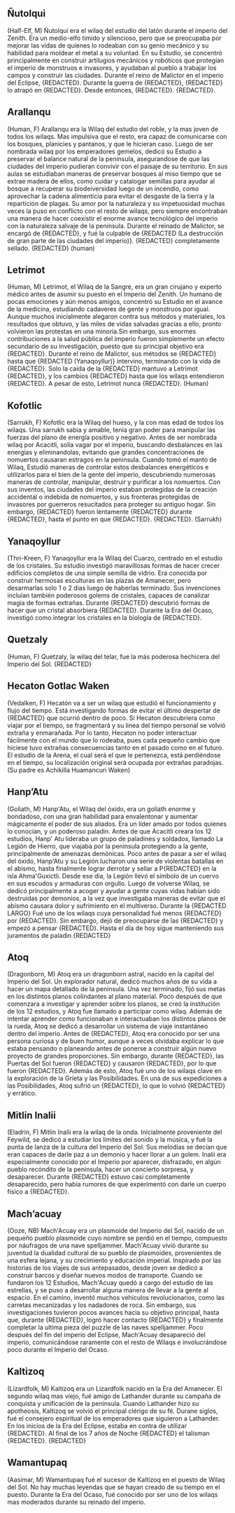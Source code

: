 ## Ñutolqui
(Half-Elf, M)
Ñutolqui era el wilaq del estudio del latón durante el imperio del Zenith. Era un medio-elfo timido y silencioso, pero que se preocupaba por mejorar las vidas de quienes lo rodeaban con su genio mecánico y su habilidad para moldear el metal a su voluntad. En su Estudio, se concentró principalmente en construir artilugios mecánicos y robóticos que protegían el imperio de monstruos e invasores, y ayudaban al pueblo a trabajar los campos y construir las ciudades. Durante el reino de Malictor en el imperio del Eclipse, {REDACTED}. Durante la guerra de {REDACTED}, {REDACTED} lo atrapó en {REDACTED}. Desde entonces, {REDACTED}. {REDACTED}.

## Arallanqu
(Human, F)
Arallanqu era la Wilaq del estudio del roble, y la mas joven de todos los wilaqs. Mas impulsiva que el resto, era capaz de comunicarse con los bosques, planicies y pantanos, y que le hicieran caso. Luego de ser nombrada wilaq por los emperadores gemelos, dedicó su Estudio a preservar el balance natural de la peninsula, asegurandose de que las ciudades del imperio pudieran convivir con el paisaje de su territorio. En sus aulas se estudiaban maneras de preservar bosques al miso tiempo que se extrae madera de ellos, como cuidar y catalogar semillas para ayudar al bosque a recuperar su biodeiversidad luego de un incendio, como aprovechar la cadena alimenticia para evitar el desgaste de la tierra y la repartición de plagas. Su amor por la naturaleza y su impetuosidad muchas veces la puso en conflicto con el resto de wilaqs, pero siempre encontraban una manera de hacer coexistir el enorme avance tecnológico del imperio con la naturaleza salvaje de la peninsula. Durante el reinado de Malictor, se encargó de {REDACTED}, y fué la culpable de {REDACTED (La destrucción de gran parte de las ciudades del imperio)}. {REDACTED} completamente sellado. {REDACTED}
(human)

## Letrimot
(Human, M)
Letrimot, el Wilaq de la Sangre, era un gran cirujano y experto médico antes de asumir su puesto en el Imperio del Zenith. Un humano de pocas emociones y aún menos amigos, concentró su Estudio en el avance de la medicina, estudiando cadaveres de gente y monstruos por igual. Aunque muchos inicialmente alegaron contra sus métodos y materiales, los resultados que obtuvo, y las miles de vidas salvadas gracias a ello, pronto volvieron las protestas en una minoría.Sin embargo, sus enormes contribuciones a la salud pública del imperio fueron simplemente un efecto secundario de su investigación, puesto que su principal objetivo era {REDACTED}. Durante el reino de Malictor, sus métodos se {REDACTED} hasta que {REDACTED (Yanaqoyllur)} intervino, terminando con la vida de {REDACTED}.  Solo la caída de la {REDACTED} mantuvo a Letrimot {REDACTED}, y los cambios {REDACTED} hasta que los wilaqs entendieron {REDACTED}.
A pesar de esto, Letrimot nunca {REDACTED}.
(Human)


## Kofotlic
(Sarrukh, F)
Kofotlic era la Wilaq del hueso, y la con mas edad de todos los wilaqs. Una sarrukh sabia y amable, tenía gran poder para manipular las fuerzas del plano de energía positivo y negativo. Antes de ser nombrada wilaq por Acacitli, solía vagar por el imperio, buscando desbalances en las energías y eliminandolas, evitando que grandes concentraciones de nomuertos causaran estragos en la peninsula. Cuando tomó el manto de Wilaq, Estudió maneras de controlar estos desbalances energéticos e utilizarlos para el bien de la gente del imperio, descubriendo numerosas maneras de controlar, manipular, destruir y purificar a los nomuertos. Con sus inventos, las ciudades del imperio estaban protegidas de la creación accidental o indebida de nomuertos, y sus fronteras protegidas de invasores por guerreros resucitados para proteger su antiguo hogar. Sin embargo, {REDACTED} fueron lentamente {REDACTED} durante {REDACTED}, hasta el punto en que {REDACTED}. {REDACTED}.
(Sarrukh)

## Yanaqoyllur
(Thri-Kreen, F)
Yanaqoyllur era la Wilaq del Cuarzo, centrado en el estudio de los cristales. Su estudio investigó maravillosas formas de hacer crecer edificios completos de una simple semilla de vidrio. Era conocida por construir hermosas esculturas en las plazas de Amanecer, pero desarmarlas solo 1 o 2 dias luego de haberlas terminado. Sus invenciones incluían también poderosos golems de cristales, capaces de canalizar magia de formas extrañas. Durante {REDACTED} descubrió formas de hacer que un cristal absorbiera {REDACTED}. Durante la Era del Ocaso, investigó como integrar los cristales en la biología de {REDACTED}. 

## Quetzaly
(Human, F)
Quetzaly, la wilaq del telar, fue la más poderosa hechicera del Imperio del Sol. {REDACTED}


## Hecaton Gotlac Waken
(Vedalken, F)
Hecatón va a ser un wilaq que estudió el funcionamiento y flujo del tiempo. Está investigando formas de evitar el último despertar de {REDACTED} que ocurrió dentro de poco. Si Hecaton descubriera como viajar por el tiempo, se fragmentará y su linea del tiempo personal se volvió extraña y enmarañada. Por lo tanto, Hecaton no poder interactuar fácilmente con el mundo que lo rodeaba, pues cada pequeño cambio que hiciese tuvo extrañas consecuencias tanto en el pasado como en el futuro. El estudio de la Arena, el cual será el que le pertenezca, está perdiéndose en el tiempo, su localización original será ocupada por extrañas paradojas.
(Su padre es Achikilla Huamancuri Waken)

## Hanp’Atu
(Goliath, M)
Hanp'Atu, el Wilaq del óxido, era un goliath enorme y bondadoso, con una gran habilidad para envalentonar y aumentar mágicamente el poder de sus aliados. Era un líder amado por todos quienes lo conocían, y un poderoso paladin. 
Antes de que Acacitli creara los 12 estudios, Hanp' Atu lideraba un grupo de paladines y soldados, llamado La Legión de Hierro, que viajaba por la peninsula protegiendo a la gente, principalmente de amenazas demónicas.
Poco antes de pasar a ser el wilaq del óxido, Hanp'Atu y su Legión lucharon una serie de violentas batallas en el abismo, hasta finalmente lograr derrotar y sellar a P{REDACTED} en la isla Ahma'Guxictli. Desde ese día, la Legión llevó el símbolo de un cuervo en sus escudos y armaduras con orgullo.
Luego de volverse Wilaq, se dedicó principalmente a acoger y ayudar a gente cuyas vidas habían sido destruidas por demonios, a la vez que investigaba maneras de evitar que el abismo causara dolor y sufrimiento en el multiverso.
Durante la {REDACTED LARGO}
Fué uno de los wilaqs cuya personalidad fué menos {REDACTED} por {REDACTED}. Sin embargo, dejó de preocuparse de las {REDACTED} y empezó a pensar {REDACTED}.
Hasta el día de hoy sigue manteniendo sus juramentos de paladin.{REDACTED}

## Atoq
(Dragonborn, M)
Atoq era un dragonborn astral, nacido en la capital del Imperio del Sol. Un explorador natural, dedicó muchos años de su vida a hacer un mapa detallado de la peninsula. Una vez terminado, fijó sus metas en los distintos planos colindantes al plano material. Poco después de que comenzara a investigar y aprender sobre los planos, se creó la institución de los 12 estudios, y Atoq fue llamado a participar como wilaq. Además de intentar aprender como funcionaban e interactuaban los distintos planos de la rueda, Atoq se dedicó a desarrollar un sistema de viaje instantáneo dentro del imperio. Antes de {REDACTED}, Atoq era conocido por ser una persona curiosa y de buen humor, aunque a veces olvidaba explicar lo que estaba pensando o planeando antes de ponerse a construir algún nuevo proyecto de grandes proporciones. Sin embargo, durante {REDACTED}, las Puertas del Sol fueron {REDACTED} y causaron {REDACTED}, por lo que fueron {REDACTED}. Además de esto, Atoq fué uno de los wilaqs clave en la exploración de la Grieta y las Posibilidades. En una de sus expediciones a las Posibilidades, Atoq sufrió un {REDACTED}, lo que lo volvió {REDACTED} y errático.

## Mitlin Inalii
(Eladrin, F)
Mitlin Inalii era la wilaq de la onda. Inicialmente proveniente del Feywild, se dedicó a estudiar los limites del sonido y la música, y fué la punta de lanza de la cultura del Imperio del Sol. Sus melodías se decían que eran capaces de darle paz a un demonio y hacer llorar a un golem. Inalii era especialmente conocido por el Imperio por aparecer, disfrazado, en algún pueblo recóndito de la peninsula, hacer un concierto sorpresa, y desaparecer. Durante {REDACTED} estuvo casi completamente desaparecido, pero había rumores de que experimentó con darle un cuerpo físico a {REDACTED}.

## Mach’acuay
(Ooze, NB)
Mach'Acuay era un plasmoide del Imperio del Sol, nacido de un pequeño pueblo plasmoide cuyo nombre se perdió en el tiempo, compuesto por náufragos de una nave spelljammer. Mach'Acuay vivió durante su juventud la dualidad cultural de su pueblo de plasmoides, provenientes de una esfera lejana, y su crecimiento y educación imperial. Inspirado por las historias de los viajes de sus antepasados, desde joven se dedicó a construir barcos y diseñar nuevos modos de transporte. Cuando se fundaron los 12 Estudios, Mach'Acuay quedó a cargo del estudio de las estrellas, y se puso a desarrollar alguna manera de llevar a la gente al espacio. En el camino, inventó muchos vehículos revolucionarios, como las carretas mecanizadas y los nadadores de roca. Sin embargo, sus investigaciones tuvieron pocos avances hacia su objetivo principal, hasta que, durante {REDACTED}, logró hacer contacto {REDACTED} y finalmente completar la ultima pieza del puzzle de las naves spelljammer. 
Poco después del fin del imperio del Eclipse, Mach'Acuay desapareció del imperio, comunicándose raramente con el resto de Wilaqs e involucrándose poco durante el Imperio del Ocaso.

## Kaltizoq
(Lizardfolk, M)
Kaltizoq era un Lizardfolk nacido en la Era del Amanecer. El segundo wilaq mas viejo, fué amigo de Lathander durante su campaña de conquista y unificación de la península. Cuando Lathander hizo su apotheosis, Kaltizoq se volvió el principal clérigo de su fé. Durane siglos, fué el consejero espiritual de los emperadores que siguieron a Lathander. En los inicios de la Era del Eclipse, estaba en contra de utilizar {REDACTED}. Al final de los 7 años de Noche {REDACTED} el talisman {REDACTED}. {REDACTED}

## Wamantupaq
(Aasimar, M)
Wamantupaq fué el sucesor de Kaltizoq en el puesto de Wilaq del Sol. No hay muchas leyendas que se hayan creado de su tiempo en el puesto. Durante la Era del Ocaso, fué conocido por ser uno de los wilaqs mas moderados durante su reinado del imperio.